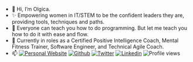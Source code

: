 - 👋 Hi, I’m Olgica.
- ✨ Empowering women in IT/STEM to be the confident leaders they are, providing tools, techniques and paths.
- 🌱 Everyone can teach you how to do programming. But let me teach you how to do it with ease and flow. 
- 💞️ Currently in roles as a Certified Positive Intelligence Coach, Mental Fitness Trainer, Software Engineer, and Technical Agile Coach.
- 📫  [![Personal Website](https://img.shields.io/badge/-Website-red?style=flat&logo=appveyor&logoColor=white)](http://ondjuric.com)
[![Github](https://img.shields.io/badge/-Github-000?style=flat&logo=Github&logoColor=white)](https://github.com/ondjuric)
[![Twitter](https://img.shields.io/badge/-Twitter-blue?style=blue&logo=Twitter&logoColor=white)](https://twitter.com/ondjuric)
[![Linkedin](https://img.shields.io/badge/-LinkedIn-blue?style=flat&logo=Linkedin&logoColor=white)](https://www.linkedin.com/in/olgicadjuric/)
![Profile views](https://gpvc.arturio.dev/ondjuric)

<!---
ondjuric/ondjuric is a ✨ special ✨ repository because its `README.md` (this file) appears on your GitHub profile.
You can click the Preview link to take a look at your changes.
--->
